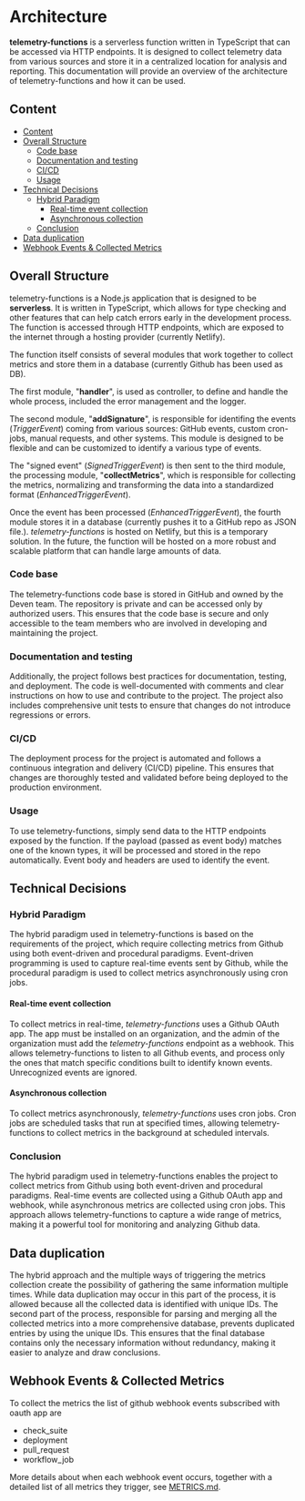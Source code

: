 # Architecture

**telemetry-functions** is a serverless function written in TypeScript that can be accessed via HTTP endpoints. It is designed to collect telemetry data from various sources and store it in a centralized location for analysis and reporting. This documentation will provide an overview of the architecture of telemetry-functions and how it can be used.

## Content

- [Content](#content)
- [Overall Structure](#overall-structure)
  - [Code base](#code-base)
  - [Documentation and testing](#documentation-and-testing)
  - [CI/CD](#cicd)
  - [Usage](#usage)
- [Technical Decisions](#technical-decisions)
  - [Hybrid Paradigm](#hybrid-paradigm)
    - [Real-time event collection](#real-time-event-collection)
    - [Asynchronous collection](#asynchronous-collection)
  - [Conclusion](#conclusion)
- [Data duplication](#data-duplication)
- [Webhook Events \& Collected Metrics](#webhook-events--collected-metrics)

## Overall Structure

telemetry-functions is a Node.js application that is designed to be **serverless**. It is written in TypeScript, which allows for type checking and other features that can help catch errors early in the development process. The function is accessed through HTTP endpoints, which are exposed to the internet through a hosting provider (currently Netlify).

The function itself consists of several modules that work together to collect metrics and store them in a database (currently Github has been used as DB).

The first module, "**handler**", is used as controller, to define and handle the whole process, included the error management and the logger.

The second module, "**addSignature**", is responsible for identifing the events (_TriggerEvent_) coming from various sources: GitHub events, custom cron-jobs, manual requests, and other systems.
This module is designed to be flexible and can be customized to identify a various type of events.

The "signed event" (_SignedTriggerEvent_) is then sent to the third module, the processing module, "**collectMetrics**", which is responsible for collecting the metrics, normalizing and transforming the data into a standardized format (_EnhancedTriggerEvent_).

Once the event has been processed (_EnhancedTriggerEvent_), the fourth module stores it in a database (currently pushes it to a GitHub repo as JSON file.). _telemetry-functions_ is hosted on Netlify, but this is a temporary solution. In the future, the function will be hosted on a more robust and scalable platform that can handle large amounts of data.

### Code base

The telemetry-functions code base is stored in GitHub and owned by the Deven team. The repository is private and can be accessed only by authorized users. This ensures that the code base is secure and only accessible to the team members who are involved in developing and maintaining the project.

### Documentation and testing

Additionally, the project follows best practices for documentation, testing, and deployment. The code is well-documented with comments and clear instructions on how to use and contribute to the project. The project also includes comprehensive unit tests to ensure that changes do not introduce regressions or errors.

### CI/CD

The deployment process for the project is automated and follows a continuous integration and delivery (CI/CD) pipeline. This ensures that changes are thoroughly tested and validated before being deployed to the production environment.

### Usage

To use telemetry-functions, simply send data to the HTTP endpoints exposed by the function. If the payload (passed as event body) matches one of the known types, it will be processed and stored in the repo automatically.
Event body and headers are used to identify the event.

## Technical Decisions

### Hybrid Paradigm

The hybrid paradigm used in telemetry-functions is based on the requirements of the project, which require collecting metrics from Github using both event-driven and procedural paradigms. Event-driven programming is used to capture real-time events sent by Github, while the procedural paradigm is used to collect metrics asynchronously using cron jobs.

#### Real-time event collection

To collect metrics in real-time, _telemetry-functions_ uses a Github OAuth app. The app must be installed on an organization, and the admin of the organization must add the _telemetry-functions_ endpoint as a webhook. This allows telemetry-functions to listen to all Github events, and process only the ones that match specific conditions built to identify known events. Unrecognized events are ignored.

#### Asynchronous collection

To collect metrics asynchronously, _telemetry-functions_ uses cron jobs. Cron jobs are scheduled tasks that run at specified times, allowing telemetry-functions to collect metrics in the background at scheduled intervals.

### Conclusion

The hybrid paradigm used in telemetry-functions enables the project to collect metrics from Github using both event-driven and procedural paradigms. Real-time events are collected using a Github OAuth app and webhook, while asynchronous metrics are collected using cron jobs. This approach allows telemetry-functions to capture a wide range of metrics, making it a powerful tool for monitoring and analyzing Github data.

## Data duplication

The hybrid approach and the multiple ways of triggering the metrics collection create the possibility of gathering the same information multiple times. While data duplication may occur in this part of the process, it is allowed because all the collected data is identified with unique IDs. The second part of the process, responsible for parsing and merging all the collected metrics into a more comprehensive database, prevents duplicated entries by using the unique IDs. This ensures that the final database contains only the necessary information without redundancy, making it easier to analyze and draw conclusions.

## Webhook Events & Collected Metrics

To collect the metrics the list of github webhook events subscribed with oauth app are

- check_suite
- deployment
- pull_request
- workflow_job

More details about when each webhook event occurs, together with a detailed list of all metrics they trigger, see [METRICS.md](./METRICS.md).
